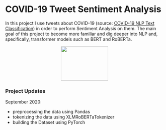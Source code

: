 # COVID-19 Tweet Sentiment Analysis

In this project I use tweets about COVID-19 (source: [COVID-19 NLP Text Classification](https://www.kaggle.com/datatattle/covid-19-nlp-text-classification)) in order to perform Sentiment Analysis on them. The main goal of this project to become more familiar and dig deeper into NLP and, specifically, transformer models such as BERT and RoBERTa.

<p align="center">
  <img width="150" height="110" src="https://cdn.pixabay.com/photo/2014/04/03/11/53/twitter-312464_960_720.png">
</p>

### Project Updates

September 2020:
- preprocessing the data using Pandas
- tokenizing the data using XLMRoBERTaTokenizer
- building the Dataset using PyTorch

